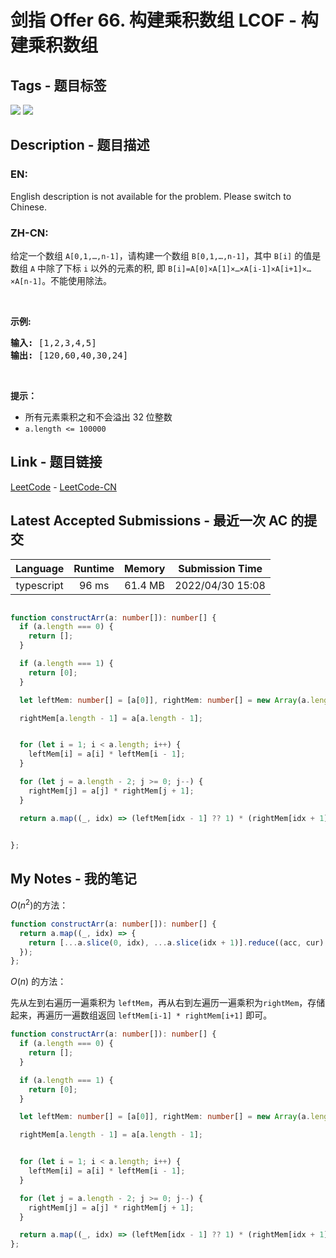 
# 剑指 Offer 66. 构建乘积数组 LCOF - 构建乘积数组

## Tags - 题目标签

 <img src="https://img.shields.io/badge/Array-数组-blue.svg">   <img src="https://img.shields.io/badge/Prefix Sum-前缀和-blue.svg">  


## Description - 题目描述

### EN:
English description is not available for the problem. Please switch to Chinese.

### ZH-CN:
<p>给定一个数组 <code>A[0,1,…,n-1]</code>，请构建一个数组 <code>B[0,1,…,n-1]</code>，其中 <code>B[i]</code> 的值是数组 <code>A</code> 中除了下标 <code>i</code> 以外的元素的积, 即 <code>B[i]=A[0]×A[1]×…×A[i-1]×A[i+1]×…×A[n-1]</code>。不能使用除法。</p>

<p> </p>

<p><strong>示例:</strong></p>

<pre>
<strong>输入:</strong> [1,2,3,4,5]
<strong>输出:</strong> [120,60,40,30,24]</pre>

<p> </p>

<p><strong>提示：</strong></p>

<ul>
	<li>所有元素乘积之和不会溢出 32 位整数</li>
	<li><code>a.length <= 100000</code></li>
</ul>



## Link - 题目链接

[LeetCode](https://leetcode.com/problems/gou-jian-cheng-ji-shu-zu-lcof/description/)  -  [LeetCode-CN](https://leetcode.cn/problems/gou-jian-cheng-ji-shu-zu-lcof/description/)
## Latest Accepted Submissions - 最近一次 AC 的提交


| Language | Runtime | Memory | Submission Time |
|:---:|:---:|:---:|:---:|
| typescript  | 96 ms | 61.4 MB | 2022/04/30 15:08 |

```typescript

function constructArr(a: number[]): number[] {
  if (a.length === 0) {
    return [];
  }

  if (a.length === 1) {
    return [0];
  }

  let leftMem: number[] = [a[0]], rightMem: number[] = new Array(a.length);

  rightMem[a.length - 1] = a[a.length - 1];


  for (let i = 1; i < a.length; i++) {
    leftMem[i] = a[i] * leftMem[i - 1];
  }

  for (let j = a.length - 2; j >= 0; j--) {
    rightMem[j] = a[j] * rightMem[j + 1];
  }

  return a.map((_, idx) => (leftMem[idx - 1] ?? 1) * (rightMem[idx + 1] ?? 1));


};

```
## My Notes - 我的笔记


$O(n^2)$的方法：

```typescript
function constructArr(a: number[]): number[] {
  return a.map((_, idx) => {
    return [...a.slice(0, idx), ...a.slice(idx + 1)].reduce((acc, cur) => acc * cur, 1);
  });
};
```

$O(n)$ 的方法：

先从左到右遍历一遍乘积为 `leftMem`，再从右到左遍历一遍乘积为`rightMem`，存储起来，再遍历一遍数组返回 `leftMem[i-1] * rightMem[i+1]` 即可。

```typescript
function constructArr(a: number[]): number[] {
  if (a.length === 0) {
    return [];
  }

  if (a.length === 1) {
    return [0];
  }

  let leftMem: number[] = [a[0]], rightMem: number[] = new Array(a.length);

  rightMem[a.length - 1] = a[a.length - 1];


  for (let i = 1; i < a.length; i++) {
    leftMem[i] = a[i] * leftMem[i - 1];
  }

  for (let j = a.length - 2; j >= 0; j--) {
    rightMem[j] = a[j] * rightMem[j + 1];
  }

  return a.map((_, idx) => (leftMem[idx - 1] ?? 1) * (rightMem[idx + 1] ?? 1));
};
```


